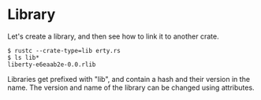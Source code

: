 # Library

Let's create a library, and then see how to link it to another crate.

```
$ rustc --crate-type=lib erty.rs
$ ls lib*
liberty-e6eaab2e-0.0.rlib
```

Libraries get prefixed with "lib", and contain a hash and their version in the name.
The version and name of the library can be changed using attributes.
